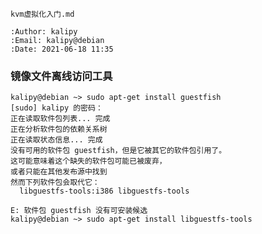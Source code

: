     kvm虚拟化入门.md
    
    :Author: kalipy
    :Email: kalipy@debian
    :Date: 2021-06-18 11:35

### 镜像文件离线访问工具

    kalipy@debian ~> sudo apt-get install guestfish
    [sudo] kalipy 的密码：
    正在读取软件包列表... 完成
    正在分析软件包的依赖关系树       
    正在读取状态信息... 完成       
    没有可用的软件包 guestfish，但是它被其它的软件包引用了。
    这可能意味着这个缺失的软件包可能已被废弃，
    或者只能在其他发布源中找到
    然而下列软件包会取代它：
      libguestfs-tools:i386 libguestfs-tools
    
    E: 软件包 guestfish 没有可安装候选
    kalipy@debian ~> sudo apt-get install libguestfs-tools
